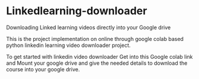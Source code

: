 # Linkedlearning-downloader
Downloading Linked learning videos directly into your Google drive

This is the project implementation on online through google colab based python linkedin learning video downloader project.

To get started with linkedin video downloader Get into this Google colab link and Mount your google drive and give the needed details to download the course into your google drive. 

